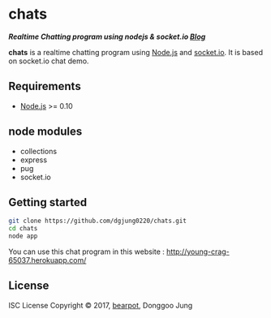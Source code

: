 # chats

_**Realtime Chatting program using nodejs & socket.io [Blog][bearpot]**_

**chats** is a realtime chatting program using [Node.js][nodejs] and [socket.io][socket.io]. It is based on socket.io chat demo.

## Requirements

* [Node.js][nodejs] >= 0.10

## node modules

* collections
* express 
* pug
* socket.io

## Getting started

```bash
git clone https://github.com/dgjung0220/chats.git
cd chats
node app
```
You can use this chat program in this website : http://young-crag-65037.herokuapp.com/

## License
ISC License
Copyright © 2017, [bearpot][bearpot], Donggoo Jung

[nodejs]: <http://nodejs.org/>
[socket.io]: <http://socket.io>
[bearpot]: <http://bearpot.net>